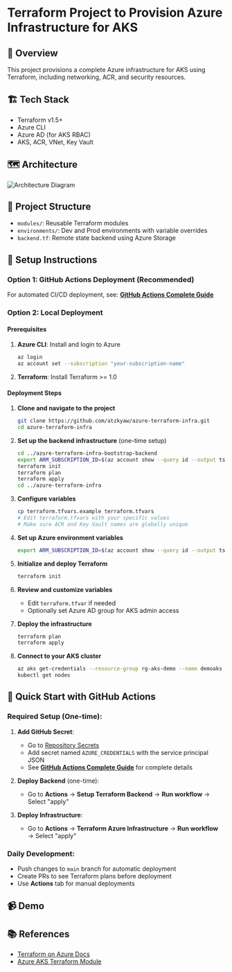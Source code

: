 # Terraform Project to Provision Azure Infrastructure for AKS

## 📌 Overview
This project provisions a complete Azure infrastructure for AKS using Terraform, including networking, ACR, and security resources.

## 🏗️ Tech Stack
- Terraform v1.5+
- Azure CLI
- Azure AD (for AKS RBAC)
- AKS, ACR, VNet, Key Vault

## 🗺️ Architecture
![Architecture Diagram](docs/architecture-diagram.png)

## 📂 Project Structure
- `modules/`: Reusable Terraform modules
- `environments/`: Dev and Prod environments with variable overrides
- `backend.tf`: Remote state backend using Azure Storage

## 🔧 Setup Instructions

### Option 1: GitHub Actions Deployment (Recommended)
For automated CI/CD deployment, see: **[GitHub Actions Complete Guide](GITHUB_ACTIONS_COMPLETE_GUIDE.md)**

### Option 2: Local Deployment

#### Prerequisites
1. **Azure CLI**: Install and login to Azure
   ```bash
   az login
   az account set --subscription "your-subscription-name"
   ```

2. **Terraform**: Install Terraform >= 1.0

#### Deployment Steps

1. **Clone and navigate to the project**
   ```bash
   git clone https://github.com/atzkyaw/azure-terraform-infra.git
   cd azure-terraform-infra
   ```

2. **Set up the backend infrastructure** (one-time setup)
   ```bash
   cd ../azure-terraform-infra-bootstrap-backend
   export ARM_SUBSCRIPTION_ID=$(az account show --query id --output tsv)
   terraform init
   terraform plan
   terraform apply
   cd ../azure-terraform-infra
   ```

3. **Configure variables**
   ```bash
   cp terraform.tfvars.example terraform.tfvars
   # Edit terraform.tfvars with your specific values
   # Make sure ACR and Key Vault names are globally unique
   ```

4. **Set up Azure environment variables**
   ```bash
   export ARM_SUBSCRIPTION_ID=$(az account show --query id --output tsv)
   ```

5. **Initialize and deploy Terraform**
   ```bash
   terraform init
   ```

4. **Review and customize variables**
   - Edit `terraform.tfvar` if needed
   - Optionally set Azure AD group for AKS admin access

5. **Deploy the infrastructure**
   ```bash
   terraform plan
   terraform apply
   ```

6. **Connect to your AKS cluster**
   ```bash
   az aks get-credentials --resource-group rg-aks-demo --name demoaks
   kubectl get nodes
   ```

## 🚀 Quick Start with GitHub Actions

### Required Setup (One-time):
1. **Add GitHub Secret**: 
   - Go to [Repository Secrets](https://github.com/atzkyaw/azure-terraform-infra/settings/secrets/actions)
   - Add secret named `AZURE_CREDENTIALS` with the service principal JSON
   - See **[GitHub Actions Complete Guide](GITHUB_ACTIONS_COMPLETE_GUIDE.md)** for complete details

2. **Deploy Backend** (one-time):
   - Go to **Actions** → **Setup Terraform Backend** → **Run workflow** → Select "apply"

3. **Deploy Infrastructure**:
   - Go to **Actions** → **Terraform Azure Infrastructure** → **Run workflow** → Select "apply"

### Daily Development:
- Push changes to `main` branch for automatic deployment
- Create PRs to see Terraform plans before deployment
- Use **Actions** tab for manual deployments

## 📹 Demo
<Insert link or gif>

## 📚 References
- [Terraform on Azure Docs](https://learn.microsoft.com/en-us/azure/developer/terraform/)
- [Azure AKS Terraform Module](https://registry.terraform.io/modules/Azure/aks/azurerm/)
